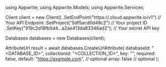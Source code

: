 using Appwrite;
using Appwrite.Models;
using Appwrite.Services;

Client client = new Client()
    .SetEndPoint("https://<REGION>.cloud.appwrite.io/v1") // Your API Endpoint
    .SetProject("5df5acd0d48c2") // Your project ID
    .SetKey("919c2d18fb5d4...a2ae413da83346ad2"); // Your secret API key

Databases databases = new Databases(client);

AttributeUrl result = await databases.CreateUrlAttribute(
    databaseId: "<DATABASE_ID>",
    collectionId: "<COLLECTION_ID>",
    key: "",
    required: false,
    default: "https://example.com", // optional
    array: false // optional
);